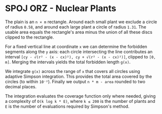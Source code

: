 # SPOJ ORZ - Nuclear Plants

The plain is an `n × m` rectangle. Around each small plant we exclude a circle
of radius `0.58`, and around each large plant a circle of radius `1.31`. The
usable area equals the rectangle's area minus the union of all these discs
clipped to the rectangle.

For a fixed vertical line at coordinate `x` we can determine the forbidden
segments along the `y` axis: each circle intersecting the line contributes an
interval `[cy - √(r² - (x - cx)²), cy + √(r² - (x - cx)²)]`, clipped to
`[0, m]`. Merging the intervals yields the total forbidden length `g(x)`.

We integrate `g(x)` across the range of `x` that covers all circles using
adaptive Simpson integration. This provides the total area covered by the
circles (to within `10⁻²`). Finally we output `n * m - area` rounded to two
decimal places.

The integration evaluates the coverage function only where needed, giving a
complexity of `O(k log k * E)`, where `k ≤ 200` is the number of plants and `E`
is the number of evaluations required by Simpson's method.
